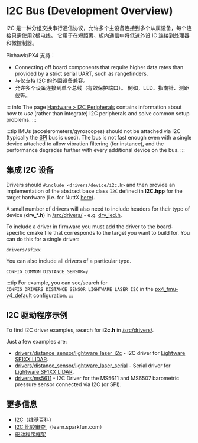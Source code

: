 # I2C Bus (Development Overview)

I2C 是一种分组交换串行通信协议，允许多个主设备连接到多个从属设备，每个连接只需使用2根电线。 它用于在短距离、板内通信中将低速外设 IC 连接到处理器和微控制器。

Pixhawk/PX4 支持：
* Connecting off board components that require higher data rates than provided by a strict serial UART, such as rangefinders.
* 与仅支持 I2C 的外围设备兼容。
* 允许多个设备连接到单个总线（有效保护端口）。 例如，LED、指南针、测距仪等。

::: info The page [Hardware > I2C Peripherals](../sensor_bus/i2c_general.md) contains information about how to _use_ (rather than integrate) I2C peripherals and solve common setup problems.
:::

:::tip IMUs (accelerometers/gyroscopes) should not be attached via I2C (typically the [SPI](https://en.wikipedia.org/wiki/Serial_Peripheral_Interface_Bus) bus is used). The bus is not fast enough even with a single device attached to allow vibration filtering (for instance), and the performance degrades further with every additional device on the bus.
:::

## 集成 I2C 设备

Drivers should `#include <drivers/device/i2c.h>` and then provide an implementation of the abstract base class `I2C` defined in **I2C.hpp** for the target hardware (i.e. for NuttX [here](https://github.com/PX4/PX4-Autopilot/blob/release/1.15/src/lib/drivers/device/nuttx/I2C.hpp)).

A small number of drivers will also need to include headers for their type of device (**drv_*.h**) in [/src/drivers/](https://github.com/PX4/PX4-Autopilot/tree/release/1.15/src/drivers) - e.g. [drv_led.h](https://github.com/PX4/PX4-Autopilot/blob/release/1.15/src/drivers/drv_led.h).

To include a driver in firmware you must add the driver to the board-specific cmake file that corresponds to the target you want to build for. You can do this for a single driver:
```
drivers/sf1xx
```

You can also include all drivers of a particular type.
```
CONFIG_COMMON_DISTANCE_SENSOR=y
```

:::tip
For example, you can see/search for `CONFIG_DRIVERS_DISTANCE_SENSOR_LIGHTWARE_LASER_I2C` in the [px4_fmu-v4_default](https://github.com/PX4/PX4-Autopilot/blob/release/1.15/boards/px4/fmu-v4/default.px4board) configuration.
:::

## I2C 驱动程序示例

To find I2C driver examples, search for **i2c.h** in [/src/drivers/](https://github.com/PX4/PX4-Autopilot/tree/release/1.15/src/drivers).

Just a few examples are:
* [drivers/distance_sensor/lightware_laser_i2c](https://github.com/PX4/PX4-Autopilot/tree/release/1.15/src/drivers/distance_sensor/lightware_laser_i2c) - I2C driver for [Lightware SF1XX LIDAR](../sensor/sfxx_lidar.md).
* [drivers/distance_sensor/lightware_laser_serial](https://github.com/PX4/PX4-Autopilot/tree/release/1.15/src/drivers/distance_sensor/lightware_laser_serial) - Serial driver for [Lightware SF1XX LIDAR](../sensor/sfxx_lidar.md).
* [drivers/ms5611](https://github.com/PX4/PX4-Autopilot/tree/release/1.15/src/drivers/barometer/ms5611) - I2C Driver for the MS5611 and MS6507 barometric pressure sensor connected via I2C (or SPI).

## 更多信息

* [I2C](https://en.wikipedia.org/wiki/I%C2%B2C)（维基百科）
* [I2C 比较审查 ](https://learn.sparkfun.com/tutorials/i2c)（learn.sparkfun.com）
* [驱动程序框架](../middleware/drivers.md)
